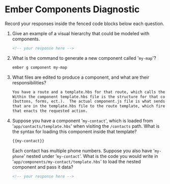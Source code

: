 # Ember Components Diagnostic

Record your responses inside the fenced code blocks below each question.

1.  Give an example of a visual hierarchy that could be modeled with components.

    ```md
    <!-- your response here -->
    ```

1.  What is the command to generate a new component called '`my-map`'?

    ```sh
    ember g component my-map
    ```

1.  What files are edited to produce a component, and what are their
    responsibilities?

    ```md
    You have a route and a template.hbs for that route, which calls the component.
    Within the component template.hbs file is the structure for that component
    (buttons, forms, ect.).  The actual component.js file is what sends actions
    that are in the template.hbs file to the route template, which fires a function
    that enacts the requested action.
    ```

1.  Suppose you have a component '`my-contact`', which is loaded from
    '`app/contacts/template.hbs`' when visiting the `/contacts` path. What is
    the syntax for loading this component inside that template?

    ```html
    {{my-contact}}
    ```

    Each contact has multiple phone numbers. Suppose you also have '`my-phone`'
    nested under '`my-contact`'. What is the code you would write in
    '`app/components/my-contact/template.hbs`' to load the nested component and
    pass it data?

    ```html
    <!-- your response here -->
    ```
